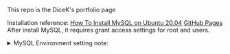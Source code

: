 This repo is the DiceK's portfolio page


Installation reference:
 [How To Install MySQL on Ubuntu 20.04](https://www.digitalocean.com/community/tutorials/how-to-install-mysql-on-ubuntu-20-04/)
[GitHub Pages](https://pages.github.com/)
After install MySQL, it requires grant access settings for root and users. 
<details>
<summary>MySQL Environment setting note:</summary>
In order to edit as root, login

```
sudo mysql -u root -p
Enter password:
```

```
CREATE USER 'user'@'%' WITH GRANT OPTION;
```

Related reference page: [How To Allow Remote Access to MySQL](https://www.digitalocean.com/community/tutorials/how-to-allow-remote-access-to-mysql/)
</details>



